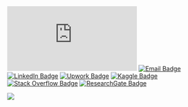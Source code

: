 [![Résumé Badge](https://img.shields.io/badge/-Résumé-blue?style=flat&logo=giphy&logoColor=white&link=resume/resume.pdf)](resume/resume.pdf)
[![Email Badge](https://img.shields.io/badge/-Email-DB3552?style=flat&logo=Minutemailer&logoColor=white&link=mailto:naderabdalghani@outlook.com)](mailto:naderabdalghani@outlook.com)
[![LinkedIn Badge](https://img.shields.io/badge/-LinkedIn-2867B2?style=flat&logo=LinkedIn&logoColor=white&link=https://bit.ly/3BlR9P1)](https://bit.ly/3BlR9P1)
[![Upwork Badge](https://img.shields.io/badge/-Upwork-6FDA44?style=flat&logo=Upwork&logoColor=white&link=http://bit.ly/2NaoE0o)](http://bit.ly/2NaoE0o)
[![Kaggle Badge](https://img.shields.io/badge/-Kaggle-20BEFF?style=flat&logo=Kaggle&logoColor=white&link=https://bit.ly/3lDgPk6)](https://bit.ly/3lDgPk6)
[![Stack Overflow Badge](https://img.shields.io/badge/stackoverflow-F58025?style=flat&logo=stackoverflow&logoColor=white&link=https://bit.ly/3kha6gq)](https://bit.ly/3kha6gq)
[![ResearchGate Badge](https://img.shields.io/badge/-ResearchGate-00CCBB?style=flat&logo=ResearchGate&logoColor=white&link=https://bit.ly/3EpH4Dr)](https://bit.ly/3EpH4Dr)

![](https://hit.yhype.me/github/profile?user_id=33901325)
